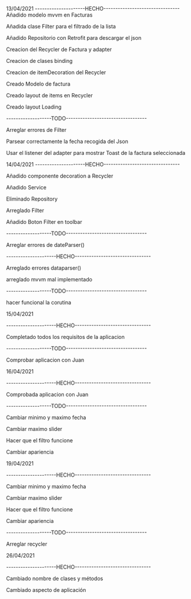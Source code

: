13/04/2021
---------------------HECHO-------------------------------- Añadido modelo mvvm en Facturas

Añadida clase Filter para el filtrado de la lista

Añadido Repositorio con Retrofit para descargar el json

Creacion del Recycler de Factura y adapter

Creacion de clases binding

Creacion de itemDecoration del Recycler

Creado Modelo de factura

Creado layout de items en Recycler

Creado layout Loading

-------------------TODO----------------------------------

Arreglar errores de Filter

Parsear correctamente la fecha recogida del Json

Usar el listener del adapter para mostrar Toast de la factura seleccionada


14/04/2021
---------------------HECHO--------------------------------

Añadido componente decoration a Recycler

Añadido Service


Eliminado Repository

Arreglado Filter

Añadido Boton Filter en toolbar

-------------------TODO----------------------------------

Arreglar errores de dateParser()

---------------------HECHO--------------------------------

Arreglado errores dataparser()

arreglado mvvm mal implementado

-------------------TODO----------------------------------

hacer funcional la corutina


15/04/2021

---------------------HECHO--------------------------------

Completado todos los requisitos de la aplicacion

-------------------TODO----------------------------------

Comprobar aplicacion con Juan

16/04/2021

---------------------HECHO--------------------------------

Comprobada aplicacion con Juan

-------------------TODO----------------------------------

Cambiar minimo y maximo fecha

Cambiar maximo slider

Hacer que el filtro funcione

Cambiar apariencia

19/04/2021

---------------------HECHO--------------------------------

Cambiar minimo y maximo fecha

Cambiar maximo slider

Hacer que el filtro funcione

Cambiar apariencia

-------------------TODO----------------------------------

Arreglar recycler

26/04/2021

---------------------HECHO--------------------------------

Cambiado nombre de clases y métodos

Cambiado aspecto de aplicación




